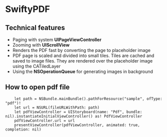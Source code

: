 # SwiftyPDF

## Technical features

 * Paging with system **UIPageViewController**
 * Zooming with **UIScrollView**
 * Renders the PDF fast by converting the page to placeholder image
 * PDF page is scaled and divided into small tiles. Tiles are cached and saved to image files. They are rendered over the placeholder image using the CATiledLayer
 * Using the **NSOperationQueue** for generating images in background


## How to open pdf file

        let path = NSBundle.mainBundle().pathForResource("sample", ofType: "pdf")!
        let url = NSURL(fileURLWithPath: path)
        let pdfViewController = UIStoryboard(name: "Pdf", bundle: nil).instantiateInitialViewController() as! PdfViewController
        pdfViewController.url = url
        presentViewController(pdfViewController, animated: true, completion: nil)
